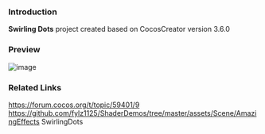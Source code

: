 ### Introduction
**Swirling Dots** project created based on CocosCreator version 3.6.0

### Preview
![image](../../../gif/202207/2022070406.gif)

### Related Links
https://forum.cocos.org/t/topic/59401/9        
https://github.com/fylz1125/ShaderDemos/tree/master/assets/Scene/AmazingEffects SwirlingDots